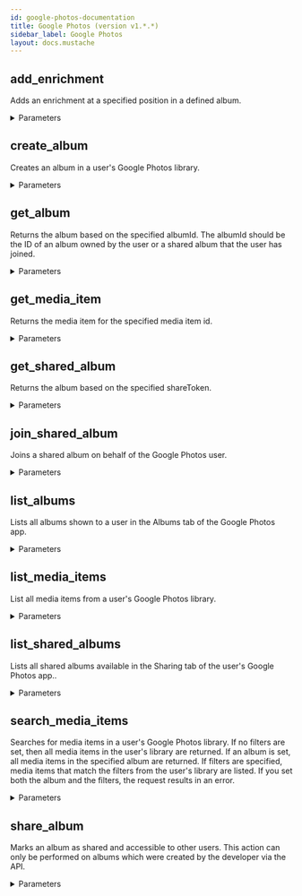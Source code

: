 ```yaml
---
id: google-photos-documentation
title: Google Photos (version v1.*.*)
sidebar_label: Google Photos
layout: docs.mustache
---
```


## add_enrichment

Adds an enrichment at a specified position in a defined album.

<details><summary>Parameters</summary>

#### albumId (required)

Identifier of the album to be requested.

**Type:** string

#### $body

The album to be created.

**Type:** object

#### alt

Data format for response.

**Type:** string

**Potential values:** json, media, proto

#### callback

JSONP

**Type:** string

#### fields

Selector specifying which fields to include in a partial response.

**Type:** string

#### prettyPrint

Returns response with indentations and line breaks.

**Type:** boolean

#### quotaUser

Available to use for quota purposes for server-side applications. Can be any arbitrary string assigned to a user, but should not exceed 40 characters.

**Type:** string

#### uploadType

Legacy upload protocol for media (e.g. "media", "multipart").

**Type:** string

#### upload_protocol

Upload protocol for media (e.g. "raw", "multipart").

**Type:** string

</details>

## create_album

Creates an album in a user's Google Photos library.

<details><summary>Parameters</summary>

#### $body

The album to be created.

**Type:** object

</details>

## get_album

Returns the album based on the specified albumId. The albumId should be the ID of an album owned by the user or a shared album that the user has joined.

<details><summary>Parameters</summary>

#### albumId (required)

Identifier of the album to be requested.

**Type:** string

#### alt

Data format for response.

**Type:** string

**Potential values:** json, media, proto

#### callback

JSONP

**Type:** string

#### fields

Selector specifying which fields to include in a partial response.

**Type:** string

#### prettyPrint

Returns response with indentations and line breaks.

**Type:** boolean

#### quotaUser

Available to use for quota purposes for server-side applications. Can be any arbitrary string assigned to a user, but should not exceed 40 characters.

**Type:** string

#### uploadType

Legacy upload protocol for media (e.g. "media", "multipart").

**Type:** string

#### upload_protocol

Upload protocol for media (e.g. "raw", "multipart").

**Type:** string

</details>

## get_media_item

Returns the media item for the specified media item id.

<details><summary>Parameters</summary>

#### mediaItemId (required)

Identifier of media item to be requested.

**Type:** string

#### alt

Data format for response.

**Type:** string

**Potential values:** json, media, proto

#### callback

JSONP

**Type:** string

#### fields

Selector specifying which fields to include in a partial response.

**Type:** string

#### prettyPrint

Returns response with indentations and line breaks.

**Type:** boolean

#### quotaUser

Available to use for quota purposes for server-side applications. Can be any arbitrary string assigned to a user, but should not exceed 40 characters.

**Type:** string

#### uploadType

Legacy upload protocol for media (e.g. "media", "multipart").

**Type:** string

#### upload_protocol

Upload protocol for media (e.g. "raw", "multipart").

**Type:** string

</details>

## get_shared_album

Returns the album based on the specified shareToken.

<details><summary>Parameters</summary>

#### shareToken (required)

Share token of the album to be request.

**Type:** string

#### alt

Data format for response.

**Type:** string

**Potential values:** json, media, proto

#### callback

JSONP

**Type:** string

#### fields

Selector specifying which fields to include in a partial response.

**Type:** string

#### prettyPrint

Returns response with indentations and line breaks.

**Type:** boolean

#### quotaUser

Available to use for quota purposes for server-side applications. Can be any arbitrary string assigned to a user, but should not exceed 40 characters.

**Type:** string

#### uploadType

Legacy upload protocol for media (e.g. "media", "multipart").

**Type:** string

#### upload_protocol

Upload protocol for media (e.g. "raw", "multipart").

**Type:** string

</details>

## join_shared_album

Joins a shared album on behalf of the Google Photos user.

<details><summary>Parameters</summary>

#### $body

**Type:** object

</details>

## list_albums

Lists all albums shown to a user in the Albums tab of the Google Photos app.

<details><summary>Parameters</summary>

#### alt

Data format for response.

**Type:** string

**Potential values:** json, media, proto

#### callback

JSONP

**Type:** string

#### excludeNonAppCreatedData

If set, the results exclude media items that were not created by this app. Defaults to false (all albums are returned). This field is ignored if the photoslibrary.readonly.appcreateddata scope is used.

**Type:** boolean

#### fields

Selector specifying which fields to include in a partial response.

**Type:** string

#### prettyPrint

Returns response with indentations and line breaks.

**Type:** boolean

#### quotaUser

Available to use for quota purposes for server-side applications. Can be any arbitrary string assigned to a user, but should not exceed 40 characters.

**Type:** string

#### uploadType

Legacy upload protocol for media (e.g. "media", "multipart").

**Type:** string

#### upload_protocol

Upload protocol for media (e.g. "raw", "multipart").

**Type:** string

</details>

## list_media_items

List all media items from a user's Google Photos library.

<details><summary>Parameters</summary>

#### alt

Data format for response.

**Type:** string

**Potential values:** json, media, proto

#### callback

JSONP

**Type:** string

#### excludeNonAppCreatedData

If set, the results exclude media items that were not created by this app. Defaults to false (all albums are returned). This field is ignored if the photoslibrary.readonly.appcreateddata scope is used.

**Type:** boolean

#### fields

Selector specifying which fields to include in a partial response.

**Type:** string

#### prettyPrint

Returns response with indentations and line breaks.

**Type:** boolean

#### quotaUser

Available to use for quota purposes for server-side applications. Can be any arbitrary string assigned to a user, but should not exceed 40 characters.

**Type:** string

#### uploadType

Legacy upload protocol for media (e.g. "media", "multipart").

**Type:** string

#### upload_protocol

Upload protocol for media (e.g. "raw", "multipart").

**Type:** string

</details>

## list_shared_albums

Lists all shared albums available in the Sharing tab of the user's Google Photos app..

<details><summary>Parameters</summary>

#### alt

Data format for response.

**Type:** string

**Potential values:** json, media, proto

#### callback

JSONP

**Type:** string

#### excludeNonAppCreatedData

If set, the results exclude media items that were not created by this app. Defaults to false (all albums are returned). This field is ignored if the photoslibrary.readonly.appcreateddata scope is used.

**Type:** boolean

#### fields

Selector specifying which fields to include in a partial response.

**Type:** string

#### prettyPrint

Returns response with indentations and line breaks.

**Type:** boolean

#### quotaUser

Available to use for quota purposes for server-side applications. Can be any arbitrary string assigned to a user, but should not exceed 40 characters.

**Type:** string

#### uploadType

Legacy upload protocol for media (e.g. "media", "multipart").

**Type:** string

#### upload_protocol

Upload protocol for media (e.g. "raw", "multipart").

**Type:** string

</details>

## search_media_items

Searches for media items in a user's Google Photos library. If no filters are set, then all media items in the user's library are returned. If an album is set, all media items in the specified album are returned. If filters are specified, media items that match the filters from the user's library are listed. If you set both the album and the filters, the request results in an error.

<details><summary>Parameters</summary>

#### $body

The album to be created.

**Type:** object

#### body

**Type:** STRING

</details>

## share_album

Marks an album as shared and accessible to other users. This action can only be performed on albums which were created by the developer via the API.

<details><summary>Parameters</summary>

#### albumId (required)

Identifier of the album to be requested.

**Type:** string

#### $body

Options to be set when converting the album to a shared album.

**Type:** object

#### alt

Data format for response.

**Type:** string

**Potential values:** json, media, proto

#### callback

JSONP

**Type:** string

#### fields

Selector specifying which fields to include in a partial response.

**Type:** string

#### prettyPrint

Returns response with indentations and line breaks.

**Type:** boolean

#### quotaUser

Available to use for quota purposes for server-side applications. Can be any arbitrary string assigned to a user, but should not exceed 40 characters.

**Type:** string

#### uploadType

Legacy upload protocol for media (e.g. "media", "multipart").

**Type:** string

#### upload_protocol

Upload protocol for media (e.g. "raw", "multipart").

**Type:** string

</details>

